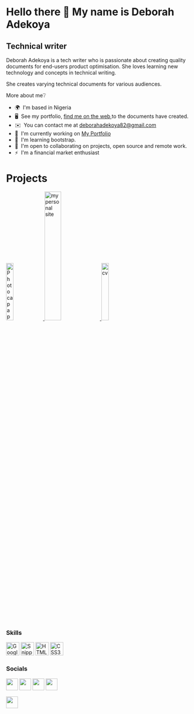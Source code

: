 Hello there 👋 My name is Deborah Adekoya
===============================
Technical writer
----------------

Deborah Adekoya is a tech writer who is passionate about creating quality documents for end-users product optimisation. She loves learning new technology and concepts in technical writing.

She creates varying technical documents for various audiences.

More about me❔
* 🌍  I'm based in Nigeria
* 🖥️  See my portfolio, [find me on the web](http://https://deborahadekoya.disha.page/),to the documents have created.
* ✉️  You can contact me at [deborahadekoya82@gmail.com](mailto:deborahadekoya82@gmail.com)
* 🚀  I'm currently working on [My Portfolio](http://https://deborahadekoya.disha.page/)
* 🧠  I'm learning bootstrap.
* 🤝  I'm open to collaborating on projects, open source and remote work.
* ⚡  I'm a financial market enthusiast



# Projects
<a href="https://cdn.freecodecamp.org/curriculum/cat-photo-app/relaxing-cat.jpg" target="_blank" rel="noopener noreferrer">
  <img src="https://cdn.freecodecamp.org/curriculum/cat-photo-app/relaxing-cat.jpg" width="20%" alt="Photocap app" />
</a>

<a href="https://debilami.github.io/My-personal-site/" target="_blank" rel="noopener noreferrer">
  <img src="https://www.nicepng.com/png/full/3-36807_free-green-mountain-png-mountain-cartoon-images-png.png" width="30%" alt="my personal site" />
</a>
<a href="https://debilami.github.io/cv/" target="_blank" rel="noopener noreferrer">
  <img src="https://static.vecteezy.com/system/resources/thumbnails/004/687/856/small/cv-black-orange-letter-logo-design-cv-icon-with-dots-and-bubbles-logo-vector.jpg" width="20%" alt="cv" />
  
</a>



### Skills
<p align="left">
<a href="https://www.google.com/docs/about/" target="_blank" rel="noreferrer">
<img src="https://play-lh.googleusercontent.com/emmbClh_hm0WpWZqJ0X59B8Pz1mKoB9HVLkYMktxhGE6_-30SdGoa-BmYW73RJ8MGZQ=w240-h480-rw" width="36" height="36" alt="Google Docs" /></a>
  <a href="https://support.microsoft.com/en-us/windows/use-snipping-tool-to-capture-screenshots-00246869-1843-655f-f220-97299b865f6b" target="_blank" rel="noreferrer"><img src="https://www.mis-solutions.com/wp-content/uploads/2017/05/snipping-tool-icon-e1493732498730.jpg" width="36" height="36" alt="Snipping tool" /></a>  
  <a href="https://www.udemy.com/course/the-complete-web-development-bootcamp/learn/lecture/12287318#overview" target="_blank" rel="noreferrer">
    <img src="https://raw.githubusercontent.com/danielcranney/readme-generator/main/public/icons/skills/html5-colored.svg" width="36" height="36" alt="HTML5" /></a>
  <a href="https://www.w3.org/TR/CSS/#css" target="_blank" rel="noreferrer"><img src="https://raw.githubusercontent.com/danielcranney/readme-generator/main/public/icons/skills/css3-colored.svg" width="36" height="36" alt="CSS3" /></a>
  </p>
  
  
  
### Socials

<p align="left"> 
  <a href="https://www.codepen.io/terieyenike" target="_blank" rel="noreferrer">
    <img src="https://raw.githubusercontent.com/danielcranney/readme-generator/main/public/icons/socials/codepen.svg" width="32" height="32" /></a>
  
  
  <a href="https://www.github.com/terieyenike" target="_blank" rel="noreferrer">
    <img src="https://raw.githubusercontent.com/danielcranney/readme-generator/main/public/icons/socials/github.svg" width="32" height="32" /></a>
  
  
  <a href="https://www.linkedin.com/in/terieyenike" target="_blank" rel="noreferrer">
    <img src="https://raw.githubusercontent.com/danielcranney/readme-generator/main/public/icons/socials/linkedin.svg" width="32" height="32" /></a>
  
  
  <a href="http://www.medium.com/@terieyenike" target="_blank" rel="noreferrer">
    <img src="https://raw.githubusercontent.com/danielcranney/readme-generator/main/public/icons/socials/medium.svg" width="32" height="32" /></a>
  
  <a href="https://www.twitter.com/terieyenike" target="_blank" rel="noreferrer"><img src="https://raw.githubusercontent.com/danielcranney/readme-generator/main/public/icons/socials/twitter.svg" width="32" height="32" /></a></p>

  



<!--
**Debilami/Debilami** is a ✨ _special_ ✨ repository because its `README.md` (this file) appears on your GitHub profile.

Here are some ideas to get you started:

- 🔭 I’m currently working on ...
- 🌱 I’m currently learning ...
- 👯 I’m looking to collaborate on ...
- 🤔 I’m looking for help with ...
- 💬 Ask me about ...
- 📫 How to reach me: ...
- 😄 Pronouns: ...
- ⚡ Fun fact: ...
-->
